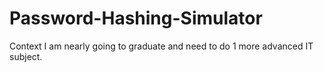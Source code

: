 # Password-Hashing-Simulator
Context  I am nearly going to graduate and need to do 1 more advanced IT subject. 
